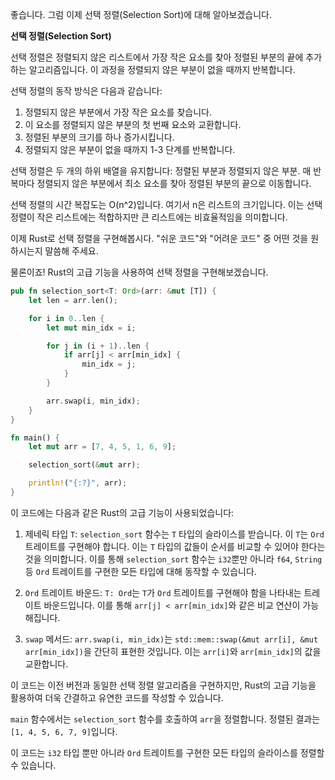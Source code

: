 좋습니다. 그럼 이제 선택 정렬(Selection Sort)에 대해 알아보겠습니다.

**선택 정렬(Selection Sort)**

선택 정렬은 정렬되지 않은 리스트에서 가장 작은 요소를 찾아 정렬된 부분의 끝에 추가하는 알고리즘입니다. 이 과정을 정렬되지 않은 부분이 없을 때까지 반복합니다.

선택 정렬의 동작 방식은 다음과 같습니다:

1. 정렬되지 않은 부분에서 가장 작은 요소를 찾습니다.
2. 이 요소를 정렬되지 않은 부분의 첫 번째 요소와 교환합니다.
3. 정렬된 부분의 크기를 하나 증가시킵니다.
4. 정렬되지 않은 부분이 없을 때까지 1-3 단계를 반복합니다.

선택 정렬은 두 개의 하위 배열을 유지합니다: 정렬된 부분과 정렬되지 않은 부분. 매 반복마다 정렬되지 않은 부분에서 최소 요소를 찾아 정렬된 부분의 끝으로 이동합니다.

선택 정렬의 시간 복잡도는 O(n^2)입니다. 여기서 n은 리스트의 크기입니다. 이는 선택 정렬이 작은 리스트에는 적합하지만 큰 리스트에는 비효율적임을 의미합니다.

이제 Rust로 선택 정렬을 구현해봅시다. "쉬운 코드"와 "어려운 코드" 중 어떤 것을 원하시는지 말씀해 주세요.



물론이죠! Rust의 고급 기능을 사용하여 선택 정렬을 구현해보겠습니다.

```rust
pub fn selection_sort<T: Ord>(arr: &mut [T]) {
    let len = arr.len();

    for i in 0..len {
        let mut min_idx = i;

        for j in (i + 1)..len {
            if arr[j] < arr[min_idx] {
                min_idx = j;
            }
        }

        arr.swap(i, min_idx);
    }
}

fn main() {
    let mut arr = [7, 4, 5, 1, 6, 9];

    selection_sort(&mut arr);

    println!("{:?}", arr);
}
```

이 코드에는 다음과 같은 Rust의 고급 기능이 사용되었습니다:

1. 제네릭 타입 `T`: `selection_sort` 함수는 `T` 타입의 슬라이스를 받습니다. 이 `T`는 `Ord` 트레이트를 구현해야 합니다. 이는 `T` 타입의 값들이 순서를 비교할 수 있어야 한다는 것을 의미합니다. 이를 통해 `selection_sort` 함수는 `i32`뿐만 아니라 `f64`, `String` 등 `Ord` 트레이트를 구현한 모든 타입에 대해 동작할 수 있습니다.

2. `Ord` 트레이트 바운드: `T: Ord`는 `T`가 `Ord` 트레이트를 구현해야 함을 나타내는 트레이트 바운드입니다. 이를 통해 `arr[j] < arr[min_idx]`와 같은 비교 연산이 가능해집니다.

3. `swap` 메서드: `arr.swap(i, min_idx)`는 `std::mem::swap(&mut arr[i], &mut arr[min_idx])`을 간단히 표현한 것입니다. 이는 `arr[i]`와 `arr[min_idx]`의 값을 교환합니다.

이 코드는 이전 버전과 동일한 선택 정렬 알고리즘을 구현하지만, Rust의 고급 기능을 활용하여 더욱 간결하고 유연한 코드를 작성할 수 있습니다.

`main` 함수에서는 `selection_sort` 함수를 호출하여 `arr`을 정렬합니다. 정렬된 결과는 `[1, 4, 5, 6, 7, 9]`입니다.

이 코드는 `i32` 타입 뿐만 아니라 `Ord` 트레이트를 구현한 모든 타입의 슬라이스를 정렬할 수 있습니다.